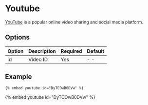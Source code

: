 # Youtube

[YouTube](https://www.youtube.com) is a popular online video sharing and social media platform.

## Options

| Option | Description | Required | Default |
| :----- | :---------- | :------- | :------ |
| id     | Video ID    | Yes      | - -     |

## Example

<!-- embed ignore begin -->

```text
{% embed youtube id="DyTCOwB0DVw" %}
```

<!-- embed ignore end -->

{% embed youtube id="DyTCOwB0DVw" %}
